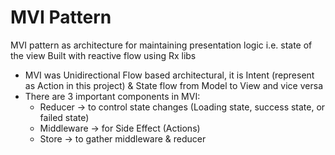 # MVI Pattern
MVI pattern as architecture for maintaining presentation logic i.e. state of the view
Built with reactive flow using Rx libs

- MVI was Unidirectional Flow based architectural, it is Intent (represent as Action in this project) & State flow from Model to View and vice versa
- There are 3 important components in MVI:
    - Reducer -> to control state changes (Loading state, success state, or failed state)
    - Middleware -> for Side Effect (Actions)
    - Store -> to gather middleware & reducer
